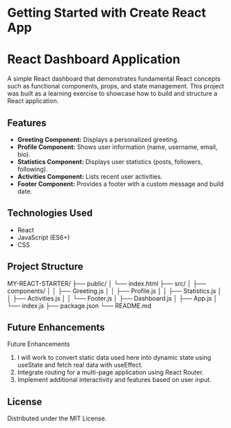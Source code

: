 # Getting Started with Create React App

# React Dashboard Application

A simple React dashboard that demonstrates fundamental React concepts such as functional components, props, and state management. This project was built as a learning exercise to showcase how to build and structure a React application.

## Features

- **Greeting Component:** Displays a personalized greeting.
- **Profile Component:** Shows user information (name, username, email, bio).
- **Statistics Component:** Displays user statistics (posts, followers, following).
- **Activities Component:** Lists recent user activities.
- **Footer Component:** Provides a footer with a custom message and build date.

## Technologies Used

- React
- JavaScript (ES6+)
- CSS

## Project Structure

MY-REACT-STARTER/ ├── public/ │ └── index.html ├── src/ │ ├── components/ │ │ ├── Greeting.js │ │ ├── Profile.js │ │ ├── Statistics.js │ │ ├── Activities.js │ │ └── Footer.js │ ├── Dashboard.js │ ├── App.js │ └── index.js ├── package.json └── README.md


## Future Enhancements
Future Enhancements
1. I will work to convert static data used here into dynamic state using useState and fetch real data with useEffect.
2. Integrate routing for a multi-page application using React Router.
3. Implement additional interactivity and features based on user input.


## License
Distributed under the MIT License.


